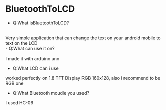 # BluetoothToLCD
- Q:What isBluetoothToLCD?
<br>
Very simple application that can change the text on your android mobile to text on the LCD
<br>
- Q:What can use it on?

I made it with arduino uno

- Q:What LCD can i use

worked perfectly on 1.8 TFT Display RGB 160x128, also i recommend to be RGB one

- Q:What Bluetooth moudle you used? 	

I used HC-06


